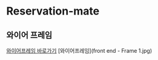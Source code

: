 # Reservation-mate
## 와이어 프레임
[와이어프레임 바로가기](https://miro.com/welcomeonboard/VnVYVkF3V01qcmQxTjhwUnMxTG9wYVltRnU2am82NHFYVlg1RzRqVEJORHNvdGtuc29OYlRDRzZOdHJhZVRVb3wzNDU4NzY0NTg0MjQzMjEwNzE4fDI=?share_link_id=974590140369)
[와이어프레임](front end - Frame 1.jpg)
